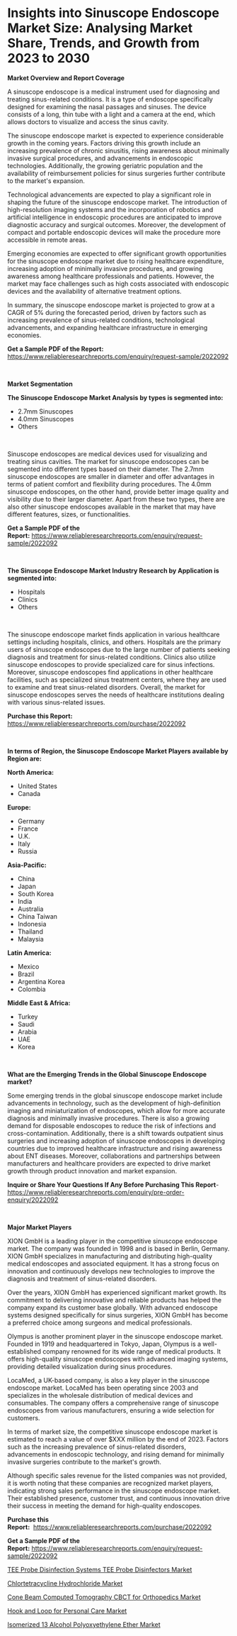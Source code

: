 <p><h1>Insights into Sinuscope Endoscope Market Size: Analysing Market Share, Trends, and Growth from 2023 to 2030</h1></p><p><strong>Market Overview and Report Coverage</strong></p>
<p><p>A sinuscope endoscope is a medical instrument used for diagnosing and treating sinus-related conditions. It is a type of endoscope specifically designed for examining the nasal passages and sinuses. The device consists of a long, thin tube with a light and a camera at the end, which allows doctors to visualize and access the sinus cavity.</p><p>The sinuscope endoscope market is expected to experience considerable growth in the coming years. Factors driving this growth include an increasing prevalence of chronic sinusitis, rising awareness about minimally invasive surgical procedures, and advancements in endoscopic technologies. Additionally, the growing geriatric population and the availability of reimbursement policies for sinus surgeries further contribute to the market's expansion.</p><p>Technological advancements are expected to play a significant role in shaping the future of the sinuscope endoscope market. The introduction of high-resolution imaging systems and the incorporation of robotics and artificial intelligence in endoscopic procedures are anticipated to improve diagnostic accuracy and surgical outcomes. Moreover, the development of compact and portable endoscopic devices will make the procedure more accessible in remote areas.</p><p>Emerging economies are expected to offer significant growth opportunities for the sinuscope endoscope market due to rising healthcare expenditure, increasing adoption of minimally invasive procedures, and growing awareness among healthcare professionals and patients. However, the market may face challenges such as high costs associated with endoscopic devices and the availability of alternative treatment options.</p><p>In summary, the sinuscope endoscope market is projected to grow at a CAGR of 5% during the forecasted period, driven by factors such as increasing prevalence of sinus-related conditions, technological advancements, and expanding healthcare infrastructure in emerging economies.</p></p>
<p><strong>Get a Sample PDF of the Report:</strong> <a href="https://www.reliableresearchreports.com/enquiry/request-sample/2022092">https://www.reliableresearchreports.com/enquiry/request-sample/2022092</a></p>
<p>&nbsp;</p>
<p><strong>Market Segmentation</strong></p>
<p><strong>The Sinuscope Endoscope Market Analysis by types is segmented into:</strong></p>
<p><ul><li>2.7mm Sinuscopes</li><li>4.0mm Sinuscopes</li><li>Others</li></ul></p>
<p>&nbsp;</p>
<p><p>Sinuscope endoscopes are medical devices used for visualizing and treating sinus cavities. The market for sinuscope endoscopes can be segmented into different types based on their diameter. The 2.7mm sinuscope endoscopes are smaller in diameter and offer advantages in terms of patient comfort and flexibility during procedures. The 4.0mm sinuscope endoscopes, on the other hand, provide better image quality and visibility due to their larger diameter. Apart from these two types, there are also other sinuscope endoscopes available in the market that may have different features, sizes, or functionalities.</p></p>
<p><strong>Get a Sample PDF of the Report:</strong>&nbsp;<a href="https://www.reliableresearchreports.com/enquiry/request-sample/2022092">https://www.reliableresearchreports.com/enquiry/request-sample/2022092</a></p>
<p>&nbsp;</p>
<p><strong>The Sinuscope Endoscope Market Industry Research by Application is segmented into:</strong></p>
<p><ul><li>Hospitals</li><li>Clinics</li><li>Others</li></ul></p>
<p>&nbsp;</p>
<p><p>The sinuscope endoscope market finds application in various healthcare settings including hospitals, clinics, and others. Hospitals are the primary users of sinuscope endoscopes due to the large number of patients seeking diagnosis and treatment for sinus-related conditions. Clinics also utilize sinuscope endoscopes to provide specialized care for sinus infections. Moreover, sinuscope endoscopes find applications in other healthcare facilities, such as specialized sinus treatment centers, where they are used to examine and treat sinus-related disorders. Overall, the market for sinuscope endoscopes serves the needs of healthcare institutions dealing with various sinus-related issues.</p></p>
<p><strong>Purchase this Report:</strong>&nbsp; <a href="https://www.reliableresearchreports.com/purchase/2022092">https://www.reliableresearchreports.com/purchase/2022092</a></p>
<p>&nbsp;</p>
<p><strong>In terms of Region, the Sinuscope Endoscope Market Players available by Region are:</strong></p>
<p>
    <p> <strong> North America: </strong>
        <ul>
            <li>United States</li>
            <li>Canada</li>
        </ul>
        </p> 
    <p> <strong> Europe: </strong>
        <ul>
            <li>Germany</li>
            <li>France</li>
            <li>U.K.</li>
            <li>Italy</li>
            <li>Russia</li>
        </ul>
        </p> 
    <p> <strong> Asia-Pacific: </strong>
        <ul>
            <li>China</li>
            <li>Japan</li>
            <li>South Korea</li>
            <li>India</li>
            <li>Australia</li>
            <li>China Taiwan</li>
            <li>Indonesia</li>
            <li>Thailand</li>
            <li>Malaysia</li>
        </ul>
        </p> 
    <p> <strong> Latin America: </strong>
        <ul>
            <li>Mexico</li>
            <li>Brazil</li>
            <li>Argentina Korea</li>
            <li>Colombia</li>
        </ul>
        </p> 
    <p> <strong> Middle East & Africa: </strong>
        <ul>
            <li>Turkey</li>
            <li>Saudi</li>
            <li>Arabia</li>
            <li>UAE</li>
            <li>Korea</li>
        </ul>
    </p>
    </p>
<p>&nbsp;</p>
<p><strong>What are the Emerging Trends in the Global Sinuscope Endoscope market?</strong></p>
<p><p>Some emerging trends in the global sinuscope endoscope market include advancements in technology, such as the development of high-definition imaging and miniaturization of endoscopes, which allow for more accurate diagnosis and minimally invasive procedures. There is also a growing demand for disposable endoscopes to reduce the risk of infections and cross-contamination. Additionally, there is a shift towards outpatient sinus surgeries and increasing adoption of sinuscope endoscopes in developing countries due to improved healthcare infrastructure and rising awareness about ENT diseases. Moreover, collaborations and partnerships between manufacturers and healthcare providers are expected to drive market growth through product innovation and market expansion.</p></p>
<p><strong>Inquire or Share Your Questions If Any Before Purchasing This Report</strong>- <a href="https://www.reliableresearchreports.com/enquiry/pre-order-enquiry/2022092">https://www.reliableresearchreports.com/enquiry/pre-order-enquiry/2022092</a></p>
<p>&nbsp;</p>
<p><strong>Major Market Players</strong></p>
<p><p>XION GmbH is a leading player in the competitive sinuscope endoscope market. The company was founded in 1998 and is based in Berlin, Germany. XION GmbH specializes in manufacturing and distributing high-quality medical endoscopes and associated equipment. It has a strong focus on innovation and continuously develops new technologies to improve the diagnosis and treatment of sinus-related disorders.</p><p>Over the years, XION GmbH has experienced significant market growth. Its commitment to delivering innovative and reliable products has helped the company expand its customer base globally. With advanced endoscope systems designed specifically for sinus surgeries, XION GmbH has become a preferred choice among surgeons and medical professionals.</p><p>Olympus is another prominent player in the sinuscope endoscope market. Founded in 1919 and headquartered in Tokyo, Japan, Olympus is a well-established company renowned for its wide range of medical products. It offers high-quality sinuscope endoscopes with advanced imaging systems, providing detailed visualization during sinus procedures.</p><p>LocaMed, a UK-based company, is also a key player in the sinuscope endoscope market. LocaMed has been operating since 2003 and specializes in the wholesale distribution of medical devices and consumables. The company offers a comprehensive range of sinuscope endoscopes from various manufacturers, ensuring a wide selection for customers.</p><p>In terms of market size, the competitive sinuscope endoscope market is estimated to reach a value of over $XXX million by the end of 2023. Factors such as the increasing prevalence of sinus-related disorders, advancements in endoscopic technology, and rising demand for minimally invasive surgeries contribute to the market's growth.</p><p>Although specific sales revenue for the listed companies was not provided, it is worth noting that these companies are recognized market players, indicating strong sales performance in the sinuscope endoscope market. Their established presence, customer trust, and continuous innovation drive their success in meeting the demand for high-quality endoscopes.</p></p>
<p><strong>Purchase this Report:</strong>&nbsp;&nbsp;<a href="https://www.reliableresearchreports.com/purchase/2022092">https://www.reliableresearchreports.com/purchase/2022092</a></p>
<p></p>
<p><strong>Get a Sample PDF of the Report:</strong>&nbsp;<a href="https://www.reliableresearchreports.com/enquiry/request-sample/2022092">https://www.reliableresearchreports.com/enquiry/request-sample/2022092</a></p>
<p><p><a href="https://github.com/mahnoor2003/Market-Research-Report-List-1/blob/main/tee-probe-disinfection-systems-tee-probe-disinfectors-market.md">TEE Probe Disinfection Systems TEE Probe Disinfectors Market</a></p><p><a href="https://medium.com/@sandyabbott2023/chlortetracycline-hydrochloride-market-the-key-to-successful-business-strategy-forecast-till-2030-f18e6aa4b840">Chlortetracycline Hydrochloride Market</a></p><p><a href="https://github.com/abdelrhmankishk22/Market-Research-Report-List-1/blob/main/cone-beam-computed-tomography-cbct-for-orthopedics-market.md">Cone Beam Computed Tomography CBCT for Orthopedics Market</a></p><p><a href="https://medium.com/@cameronhuel/hook-and-loop-for-personal-care-market-exploring-market-share-market-trends-and-future-growth-6bd32133e952">Hook and Loop for Personal Care Market</a></p><p><a href="https://medium.com/@kabirkhanrp23/isomerized-13-alcohol-polyoxyethylene-ether-market-analysis-and-sze-forecasted-for-period-from-2023-9ef169273d43">Isomerized 13 Alcohol Polyoxyethylene Ether Market</a></p></p>